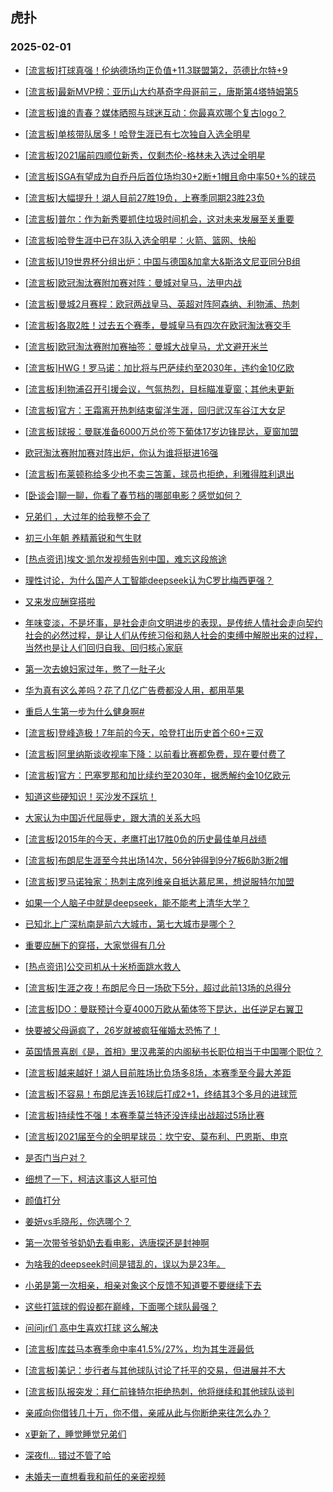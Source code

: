 ## 虎扑 
### 2025-02-01

+ [[流言板]打球真强！伦纳德场均正负值+11.3联盟第2，范德比尔特+9](https://bbs.hupu.com/630265661.html)

+ [[流言板]最新MVP榜：亚历山大约基奇字母哥前三，唐斯第4塔特姆第5](https://bbs.hupu.com/630267872.html)

+ [[流言板]谁的青春？媒体晒照与球迷互动：你最喜欢哪个复古logo？](https://bbs.hupu.com/630266758.html)

+ [[流言板]单核带队居多！哈登生涯已有七次独自入选全明星](https://bbs.hupu.com/630267814.html)

+ [[流言板]2021届前四顺位新秀，仅剩杰伦-格林未入选过全明星](https://bbs.hupu.com/630267735.html)

+ [[流言板]SGA有望成为自乔丹后首位场均30+2断+1帽且命中率50+%的球员](https://bbs.hupu.com/630266868.html)

+ [[流言板]大幅提升！湖人目前27胜19负，上赛季同期23胜23负](https://bbs.hupu.com/630268337.html)

+ [[流言板]普尔：作为新秀要抓住垃圾时间机会，这对未来发展至关重要](https://bbs.hupu.com/630265648.html)

+ [[流言板]哈登生涯中已在3队入选全明星：火箭、篮网、快船](https://bbs.hupu.com/630268022.html)

+ [[流言板]U19世界杯分组出炉：中国与德国&amp;加拿大&amp;斯洛文尼亚同分B组](https://bbs.hupu.com/630267626.html)

+ [[流言板]欧冠淘汰赛附加赛对阵：曼城对皇马，法甲内战](https://bbs.hupu.com/630266289.html)

+ [[流言板]曼城2月赛程：欧冠两战皇马、英超对阵阿森纳、利物浦、热刺](https://bbs.hupu.com/630266654.html)

+ [[流言板]各取2胜！过去五个赛季，曼城皇马有四次在欧冠淘汰赛交手](https://bbs.hupu.com/630265800.html)

+ [[流言板]欧冠淘汰赛附加赛抽签：曼城大战皇马，尤文避开米兰](https://bbs.hupu.com/630265949.html)

+ [[流言板]HWG！罗马诺：加比将与巴萨续约至2030年，违约金10亿欧](https://bbs.hupu.com/630264098.html)

+ [[流言板]利物浦召开引援会议，气氛热烈，目标瞄准夏窗；其他未更新](https://bbs.hupu.com/630263478.html)

+ [[流言板]官方：王霜离开热刺结束留洋生涯，回归武汉车谷江大女足](https://bbs.hupu.com/630264993.html)

+ [[流言板]球报：曼联准备6000万总价签下葡体17岁边锋昆达，夏窗加盟](https://bbs.hupu.com/630265071.html)

+ [欧冠淘汰赛附加赛对阵出炉，你认为谁将挺进16强](https://bbs.hupu.com/630266519.html)

+ [[流言板]布莱顿称给多少也不卖三笘薰，球员也拒绝，利雅得胜利退出](https://bbs.hupu.com/630265671.html)

+ [[卧谈会]聊一聊，你看了春节档的哪部电影？感觉如何？](https://bbs.hupu.com/630266754.html)

+ [兄弟们 ，大过年的给我整不会了](https://bbs.hupu.com/630266115.html)

+ [初三小年朝 养精蓄锐和气生财](https://bbs.hupu.com/630266555.html)

+ [[热点资讯]埃文·凯尔发视频告别中国，难忘这段旅途](https://bbs.hupu.com/630265689.html)

+ [理性讨论，为什么国产人工智能deepseek认为C罗比梅西更强？](https://bbs.hupu.com/630267744.html)

+ [又来发应酬穿搭啦](https://bbs.hupu.com/630267513.html)

+ [年味变淡，不是坏事，是社会走向文明进步的表现，是传统人情社会走向契约社会的必然过程，是让人们从传统习俗和熟人社会的束缚中解脱出来的过程，当然也是让人们回归自我、回归核心家庭](https://bbs.hupu.com/630266990.html)

+ [第一次去媳妇家过年，憋了一肚子火](https://bbs.hupu.com/630267341.html)

+ [华为真有这么差吗？花了几亿广告费都没人用，都用苹果](https://bbs.hupu.com/630267704.html)

+ [重启人生第一步为什么健身啊#](https://bbs.hupu.com/630265755.html)

+ [[流言板]登峰造极！7年前的今天，哈登打出历史首个60+三双](https://bbs.hupu.com/630268896.html)

+ [[流言板]阿里纳斯谈收视率下降：以前看比赛都免费，现在要付费了](https://bbs.hupu.com/630268844.html)

+ [[流言板]官方：巴塞罗那和加比续约至2030年，据悉解约金10亿欧元](https://bbs.hupu.com/630267678.html)

+ [知道这些硬知识！买沙发不踩坑！](https://bbs.hupu.com/630267400.html)

+ [大家认为中国近代屈辱史，跟大清的关系大吗](https://bbs.hupu.com/630266334.html)

+ [[流言板]2015年的今天，老鹰打出17胜0负的历史最佳单月战绩](https://bbs.hupu.com/630269132.html)

+ [[流言板]布朗尼生涯至今共出场14次，56分钟得到9分7板6助3断2帽](https://bbs.hupu.com/630269034.html)

+ [[流言板]罗马诺独家：热刺主席列维亲自抵达慕尼黑，想说服特尔加盟](https://bbs.hupu.com/630268484.html)

+ [如果一个人脑子中就是deepseek，能不能考上清华大学？](https://bbs.hupu.com/630268287.html)

+ [已知北上广深杭南是前六大城市，第七大城市是哪个？](https://bbs.hupu.com/630267781.html)

+ [重要应酬下的穿搭，大家觉得有几分](https://bbs.hupu.com/630267390.html)

+ [[热点资讯]公交司机从十米桥面跳水救人](https://bbs.hupu.com/630266966.html)

+ [[流言板]生涯之夜！布朗尼今日一场砍下5分，超过此前13场的总得分](https://bbs.hupu.com/630268704.html)

+ [[流言板]DO：曼联预计今夏4000万欧从葡体签下昆达，出任逆足右翼卫](https://bbs.hupu.com/630267306.html)

+ [快要被父母逼疯了，26岁就被疯狂催婚太恐怖了！](https://bbs.hupu.com/630267818.html)

+ [英国情景喜剧《是，首相》里汉弗莱的内阁秘书长职位相当于中国哪个职位？](https://bbs.hupu.com/630267816.html)

+ [[流言板]越来越好！湖人目前胜场比负场多8场，本赛季至今最大差距](https://bbs.hupu.com/630268846.html)

+ [[流言板]不容易！布朗尼连丢16球后打成2+1，终结其3个多月的进球荒](https://bbs.hupu.com/630268766.html)

+ [[流言板]持续性不强！本赛季莫兰特还没连续出战超过5场比赛](https://bbs.hupu.com/630268890.html)

+ [[流言板]2021届至今的全明星球员：坎宁安、莫布利、巴恩斯、申京](https://bbs.hupu.com/630268360.html)

+ [是否门当户对？](https://bbs.hupu.com/630268549.html)

+ [细想了一下，柯洁这事这人挺可怕](https://bbs.hupu.com/630269555.html)

+ [颜值打分](https://bbs.hupu.com/630268903.html)

+ [姜妍vs毛晓彤，你选哪个？](https://bbs.hupu.com/630268645.html)

+ [第一次带爷爷奶奶去看电影，选唐探还是封神啊](https://bbs.hupu.com/630268275.html)

+ [为啥我的deepseek时间是错乱的，误以为是23年。](https://bbs.hupu.com/630269599.html)

+ [小弟是第一次相亲，相亲对象这个反馈不知道要不要继续下去](https://bbs.hupu.com/630268868.html)

+ [这些打篮球的假设都在巅峰，下面哪个球队最强？](https://bbs.hupu.com/630268280.html)

+ [问问jr们 高中生喜欢打球 这么解决 ](https://bbs.hupu.com/630269671.html)

+ [[流言板]库兹马本赛季命中率41.5%/27%，均为其生涯最低](https://bbs.hupu.com/630268950.html)

+ [[流言板]美记：步行者与其他球队讨论了托平的交易，但进展并不大](https://bbs.hupu.com/630268744.html)

+ [[流言板]队报突发：拜仁前锋特尔拒绝热刺，他将继续和其他球队谈判](https://bbs.hupu.com/630269452.html)

+ [亲戚向你借钱几十万，你不借，亲戚从此与你断绝来往怎么办？](https://bbs.hupu.com/630269837.html)

+ [x更新了，睡觉睡觉兄弟们](https://bbs.hupu.com/630270040.html)

+ [深夜fl… 错过不管了哈](https://bbs.hupu.com/630269755.html)

+ [未婚夫一直想看我和前任的亲密视频](https://bbs.hupu.com/630269778.html)

